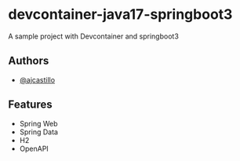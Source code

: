 
# devcontainer-java17-springboot3

A sample project with Devcontainer and springboot3


## Authors

- [@ajcastillo](https://github.com/ajcastillo)


## Features

  - Spring Web
  - Spring Data
  - H2
  - OpenAPI

